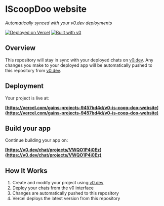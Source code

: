 # IScoopDoo website

*Automatically synced with your [v0.dev](https://v0.dev) deployments*

[![Deployed on Vercel](https://img.shields.io/badge/Deployed%20on-Vercel-black?style=for-the-badge&logo=vercel)](https://vercel.com/gains-projects-9457bd4d/v0-is-coop-doo-website)
[![Built with v0](https://img.shields.io/badge/Built%20with-v0.dev-black?style=for-the-badge)](https://v0.dev/chat/projects/VWQO1P4j0Ez)

## Overview

This repository will stay in sync with your deployed chats on [v0.dev](https://v0.dev).
Any changes you make to your deployed app will be automatically pushed to this repository from [v0.dev](https://v0.dev).

## Deployment

Your project is live at:

**[https://vercel.com/gains-projects-9457bd4d/v0-is-coop-doo-website](https://vercel.com/gains-projects-9457bd4d/v0-is-coop-doo-website)**

## Build your app

Continue building your app on:

**[https://v0.dev/chat/projects/VWQO1P4j0Ez](https://v0.dev/chat/projects/VWQO1P4j0Ez)**

## How It Works

1. Create and modify your project using [v0.dev](https://v0.dev)
2. Deploy your chats from the v0 interface
3. Changes are automatically pushed to this repository
4. Vercel deploys the latest version from this repository